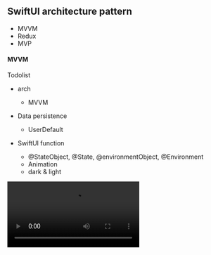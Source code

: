 ## SwiftUI architecture pattern
* MVVM
* Redux
* MVP

#### MVVM
Todolist

* arch
  * MVVM
* Data persistence
  * UserDefault

* SwiftUI function
  * @StateObject, @State, @environmentObject, @Environment
  * Animation
  * dark & light



<video src="https://github.com/Softminilab/SwiftUI-Architecture/blob/main/todolist-mvvm/video.mov"></video>
